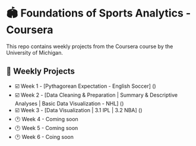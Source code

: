 # 🏟️ Foundations of Sports Analytics - Coursera

This repo contains weekly projects from the Coursera course by the University of Michigan.

## 📅 Weekly Projects
- ☑️ Week 1 - [Pythagorean Expectation - English Soccer] ()
- ☑️ Week 2 - [Data Cleaning & Preparation | Summary & Descriptive Analyses | Basic Data Visualization - NHL] ()
- ☑️ Week 3 - [Data Visualization | 3.1 IPL | 3.2 NBA] ()
- 🕐 Week 4 - Coming soon
- 🕐 Week 5 - Coming soon
- 🕐 Week 6 - Coing soon
